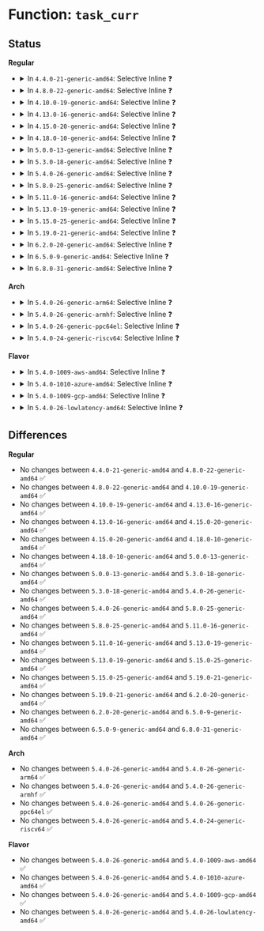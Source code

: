 # Function: <code>task_curr</code>

## Status
<b>Regular</b>
<ul>
<li>
<details>
<summary>In <code>4.4.0-21-generic-amd64</code>: Selective Inline ❓</summary>

```c
int task_curr(const struct task_struct * p)
```

```json
{
  "name": "task_curr",
  "collision_type": "Unique Global",
  "inline_type": "Selective",
  "funcs": [
    {
      "addr": 18446744071579519367,
      "name": "task_curr",
      "external": true,
      "loc": "kernel/sched/core.c:1000",
      "file": "kernel/sched/core.c",
      "inline": "declared, inlined",
      "caller_inline": [
        "kernel/sched/core.c:kick_process"
      ],
      "caller_func": [
        "kernel/signal.c:complete_signal",
        "kernel/signal.c:complete_signal",
        "kernel/debug/kdb/kdb_bt.c:kdb_bt",
        "kernel/events/core.c:task_function_call"
      ]
    }
  ],
  "symbols": [
    {
      "addr": 18446744071579544976,
      "name": "task_curr",
      "section": ".text",
      "bind": "STB_GLOBAL",
      "size": 42
    }
  ]
}
```
</details>
</li>
<li>
<details>
<summary>In <code>4.8.0-22-generic-amd64</code>: Selective Inline ❓</summary>

```c
int task_curr(const struct task_struct * p)
```

```json
{
  "name": "task_curr",
  "collision_type": "Unique Global",
  "inline_type": "Selective",
  "funcs": [
    {
      "addr": 18446744071579533479,
      "name": "task_curr",
      "external": true,
      "loc": "kernel/sched/core.c:918",
      "file": "kernel/sched/core.c",
      "inline": "declared, inlined",
      "caller_inline": [
        "kernel/sched/core.c:kick_process"
      ],
      "caller_func": [
        "kernel/signal.c:complete_signal",
        "kernel/signal.c:complete_signal",
        "kernel/debug/kdb/kdb_bt.c:kdb_bt"
      ]
    }
  ],
  "symbols": [
    {
      "addr": 18446744071579556304,
      "name": "task_curr",
      "section": ".text",
      "bind": "STB_GLOBAL",
      "size": 42
    }
  ]
}
```
</details>
</li>
<li>
<details>
<summary>In <code>4.10.0-19-generic-amd64</code>: Selective Inline ❓</summary>

```c
int task_curr(const struct task_struct * p)
```

```json
{
  "name": "task_curr",
  "collision_type": "Unique Global",
  "inline_type": "Selective",
  "funcs": [
    {
      "addr": 18446744071579557955,
      "name": "task_curr",
      "external": true,
      "loc": "kernel/sched/core.c:925",
      "file": "kernel/sched/core.c",
      "inline": "declared, inlined",
      "caller_inline": [
        "kernel/sched/core.c:kick_process"
      ],
      "caller_func": [
        "kernel/signal.c:complete_signal",
        "kernel/signal.c:complete_signal",
        "kernel/debug/kdb/kdb_bt.c:kdb_bt",
        "kernel/events/core.c:perf_install_in_context",
        "kernel/events/core.c:__perf_install_in_context"
      ]
    }
  ],
  "symbols": [
    {
      "addr": 18446744071579581136,
      "name": "task_curr",
      "section": ".text",
      "bind": "STB_GLOBAL",
      "size": 38
    }
  ]
}
```
</details>
</li>
<li>
<details>
<summary>In <code>4.13.0-16-generic-amd64</code>: Selective Inline ❓</summary>

```c
int task_curr(const struct task_struct * p)
```

```json
{
  "name": "task_curr",
  "collision_type": "Unique Global",
  "inline_type": "Selective",
  "funcs": [
    {
      "addr": 18446744071579544307,
      "name": "task_curr",
      "external": true,
      "loc": "kernel/sched/core.c:846",
      "file": "kernel/sched/core.c",
      "inline": "declared, inlined",
      "caller_inline": [
        "kernel/sched/core.c:kick_process"
      ],
      "caller_func": [
        "kernel/signal.c:complete_signal",
        "kernel/signal.c:complete_signal",
        "kernel/rcu/tree.c:rcu_request_urgent_qs_task",
        "kernel/debug/kdb/kdb_bt.c:kdb_bt",
        "kernel/events/core.c:perf_install_in_context",
        "kernel/events/core.c:__perf_install_in_context"
      ]
    }
  ],
  "symbols": [
    {
      "addr": 18446744071579564592,
      "name": "task_curr",
      "section": ".text",
      "bind": "STB_GLOBAL",
      "size": 38
    }
  ]
}
```
</details>
</li>
<li>
<details>
<summary>In <code>4.15.0-20-generic-amd64</code>: Selective Inline ❓</summary>

```c
int task_curr(const struct task_struct * p)
```

```json
{
  "name": "task_curr",
  "collision_type": "Unique Global",
  "inline_type": "Selective",
  "funcs": [
    {
      "addr": 18446744071579572215,
      "name": "task_curr",
      "external": true,
      "loc": "kernel/sched/core.c:856",
      "file": "kernel/sched/core.c",
      "inline": "declared, inlined",
      "caller_inline": [
        "kernel/sched/core.c:kick_process"
      ],
      "caller_func": [
        "kernel/signal.c:complete_signal",
        "kernel/signal.c:complete_signal",
        "kernel/rcu/tree.c:rcu_request_urgent_qs_task",
        "kernel/debug/kdb/kdb_bt.c:kdb_bt",
        "kernel/events/core.c:perf_install_in_context",
        "kernel/events/core.c:__perf_install_in_context"
      ]
    }
  ],
  "symbols": [
    {
      "addr": 18446744071579594240,
      "name": "task_curr",
      "section": ".text",
      "bind": "STB_GLOBAL",
      "size": 38
    }
  ]
}
```
</details>
</li>
<li>
<details>
<summary>In <code>4.18.0-10-generic-amd64</code>: Selective Inline ❓</summary>

```c
int task_curr(const struct task_struct * p)
```

```json
{
  "name": "task_curr",
  "collision_type": "Unique Global",
  "inline_type": "Selective",
  "funcs": [
    {
      "addr": 18446744071579600807,
      "name": "task_curr",
      "external": true,
      "loc": "kernel/sched/core.c:834",
      "file": "kernel/sched/core.c",
      "inline": "declared, inlined",
      "caller_inline": [
        "kernel/sched/core.c:kick_process"
      ],
      "caller_func": [
        "kernel/signal.c:complete_signal",
        "kernel/signal.c:complete_signal",
        "kernel/rcu/tree.c:rcu_request_urgent_qs_task",
        "kernel/debug/kdb/kdb_bt.c:kdb_bt",
        "kernel/events/core.c:perf_install_in_context",
        "kernel/events/core.c:__perf_install_in_context"
      ]
    }
  ],
  "symbols": [
    {
      "addr": 18446744071579625824,
      "name": "task_curr",
      "section": ".text",
      "bind": "STB_GLOBAL",
      "size": 38
    }
  ]
}
```
</details>
</li>
<li>
<details>
<summary>In <code>5.0.0-13-generic-amd64</code>: Selective Inline ❓</summary>

```c
int task_curr(const struct task_struct * p)
```

```json
{
  "name": "task_curr",
  "collision_type": "Unique Global",
  "inline_type": "Selective",
  "funcs": [
    {
      "addr": 18446744071579637959,
      "name": "task_curr",
      "external": true,
      "loc": "kernel/sched/core.c:829",
      "file": "kernel/sched/core.c",
      "inline": "declared, inlined",
      "caller_inline": [
        "kernel/sched/core.c:kick_process"
      ],
      "caller_func": [
        "kernel/signal.c:complete_signal",
        "kernel/signal.c:complete_signal",
        "kernel/rcu/tree.c:rcu_request_urgent_qs_task",
        "kernel/debug/kdb/kdb_bt.c:kdb_bt",
        "kernel/events/core.c:perf_install_in_context",
        "kernel/events/core.c:__perf_install_in_context"
      ]
    }
  ],
  "symbols": [
    {
      "addr": 18446744071579663360,
      "name": "task_curr",
      "section": ".text",
      "bind": "STB_GLOBAL",
      "size": 38
    }
  ]
}
```
</details>
</li>
<li>
<details>
<summary>In <code>5.3.0-18-generic-amd64</code>: Selective Inline ❓</summary>

```c
int task_curr(const struct task_struct * p)
```

```json
{
  "name": "task_curr",
  "collision_type": "Unique Global",
  "inline_type": "Selective",
  "funcs": [
    {
      "addr": 18446744071579662789,
      "name": "task_curr",
      "external": true,
      "loc": "kernel/sched/core.c:1272",
      "file": "kernel/sched/core.c",
      "inline": "declared, inlined",
      "caller_inline": [
        "kernel/sched/core.c:kick_process"
      ],
      "caller_func": [
        "kernel/signal.c:complete_signal",
        "kernel/signal.c:complete_signal",
        "kernel/rcu/tree.c:rcu_request_urgent_qs_task",
        "kernel/debug/kdb/kdb_bt.c:kdb_bt",
        "kernel/events/core.c:perf_install_in_context",
        "kernel/events/core.c:__perf_install_in_context"
      ]
    }
  ],
  "symbols": [
    {
      "addr": 18446744071579692912,
      "name": "task_curr",
      "section": ".text",
      "bind": "STB_GLOBAL",
      "size": 33
    }
  ]
}
```
</details>
</li>
<li>
<details>
<summary>In <code>5.4.0-26-generic-amd64</code>: Selective Inline ❓</summary>

```c
int task_curr(const struct task_struct * p)
```

```json
{
  "name": "task_curr",
  "collision_type": "Unique Global",
  "inline_type": "Selective",
  "funcs": [
    {
      "addr": 18446744071579699877,
      "name": "task_curr",
      "external": true,
      "loc": "kernel/sched/core.c:1392",
      "file": "kernel/sched/core.c",
      "inline": "declared, inlined",
      "caller_inline": [
        "kernel/sched/core.c:kick_process"
      ],
      "caller_func": [
        "kernel/signal.c:complete_signal",
        "kernel/signal.c:complete_signal",
        "kernel/rcu/tree.c:rcu_request_urgent_qs_task",
        "kernel/debug/kdb/kdb_bt.c:kdb_bt",
        "kernel/events/core.c:perf_install_in_context",
        "kernel/events/core.c:__perf_install_in_context"
      ]
    }
  ],
  "symbols": [
    {
      "addr": 18446744071579733296,
      "name": "task_curr",
      "section": ".text",
      "bind": "STB_GLOBAL",
      "size": 33
    }
  ]
}
```
</details>
</li>
<li>
<details>
<summary>In <code>5.8.0-25-generic-amd64</code>: Selective Inline ❓</summary>

```c
int task_curr(const struct task_struct * p)
```

```json
{
  "name": "task_curr",
  "collision_type": "Unique Global",
  "inline_type": "Selective",
  "funcs": [
    {
      "addr": 18446744071579740357,
      "name": "task_curr",
      "external": true,
      "loc": "kernel/sched/core.c:1468",
      "file": "kernel/sched/core.c",
      "inline": "declared, inlined",
      "caller_inline": [
        "kernel/sched/core.c:kick_process"
      ],
      "caller_func": [
        "kernel/signal.c:complete_signal",
        "kernel/signal.c:complete_signal",
        "kernel/rcu/update.c:trc_inspect_reader",
        "kernel/rcu/tree.c:rcu_request_urgent_qs_task",
        "kernel/debug/kdb/kdb_main.c:kdb_pid",
        "kernel/debug/kdb/kdb_bt.c:kdb_bt",
        "kernel/debug/kdb/kdb_bt.c:kdb_show_stack",
        "kernel/events/core.c:perf_install_in_context",
        "kernel/events/core.c:__perf_install_in_context"
      ]
    }
  ],
  "symbols": [
    {
      "addr": 18446744071579771920,
      "name": "task_curr",
      "section": ".text",
      "bind": "STB_GLOBAL",
      "size": 33
    }
  ]
}
```
</details>
</li>
<li>
<details>
<summary>In <code>5.11.0-16-generic-amd64</code>: Selective Inline ❓</summary>

```c
int task_curr(const struct task_struct * p)
```

```json
{
  "name": "task_curr",
  "collision_type": "Unique Global",
  "inline_type": "Selective",
  "funcs": [
    {
      "addr": 18446744071579724693,
      "name": "task_curr",
      "external": true,
      "loc": "kernel/sched/core.c:1679",
      "file": "kernel/sched/core.c",
      "inline": "declared, inlined",
      "caller_inline": [
        "kernel/sched/core.c:kick_process"
      ],
      "caller_func": [
        "kernel/signal.c:complete_signal",
        "kernel/signal.c:complete_signal",
        "kernel/rcu/update.c:trc_inspect_reader",
        "kernel/rcu/tree.c:rcu_request_urgent_qs_task",
        "kernel/debug/kdb/kdb_main.c:kdb_pid",
        "kernel/debug/kdb/kdb_bt.c:kdb_bt",
        "kernel/debug/kdb/kdb_bt.c:kdb_show_stack",
        "kernel/events/core.c:perf_install_in_context",
        "kernel/events/core.c:__perf_install_in_context"
      ]
    }
  ],
  "symbols": [
    {
      "addr": 18446744071579760624,
      "name": "task_curr",
      "section": ".text",
      "bind": "STB_GLOBAL",
      "size": 33
    }
  ]
}
```
</details>
</li>
<li>
<details>
<summary>In <code>5.13.0-19-generic-amd64</code>: Selective Inline ❓</summary>

```c
int task_curr(const struct task_struct * p)
```

```json
{
  "name": "task_curr",
  "collision_type": "Unique Global",
  "inline_type": "Selective",
  "funcs": [
    {
      "addr": 18446744071579732085,
      "name": "task_curr",
      "external": true,
      "loc": "kernel/sched/core.c:1687",
      "file": "kernel/sched/core.c",
      "inline": "declared, inlined",
      "caller_inline": [
        "kernel/sched/core.c:kick_process"
      ],
      "caller_func": [
        "arch/x86/kernel/cpu/resctrl/rdtgroup.c:rdt_move_group_tasks",
        "arch/x86/kernel/cpu/resctrl/rdtgroup.c:rdtgroup_tasks_write",
        "kernel/signal.c:complete_signal",
        "kernel/signal.c:complete_signal",
        "kernel/rcu/update.c:trc_inspect_reader",
        "kernel/rcu/tree.c:rcu_request_urgent_qs_task",
        "kernel/debug/kdb/kdb_main.c:kdb_pid",
        "kernel/debug/kdb/kdb_bt.c:kdb_bt",
        "kernel/debug/kdb/kdb_bt.c:kdb_show_stack",
        "kernel/events/core.c:perf_install_in_context",
        "kernel/events/core.c:__perf_install_in_context"
      ]
    }
  ],
  "symbols": [
    {
      "addr": 18446744071579768288,
      "name": "task_curr",
      "section": ".text",
      "bind": "STB_GLOBAL",
      "size": 33
    }
  ]
}
```
</details>
</li>
<li>
<details>
<summary>In <code>5.15.0-25-generic-amd64</code>: Selective Inline ❓</summary>

```c
int task_curr(const struct task_struct * p)
```

```json
{
  "name": "task_curr",
  "collision_type": "Unique Global",
  "inline_type": "Selective",
  "funcs": [
    {
      "addr": 18446744071579812126,
      "name": "task_curr",
      "external": true,
      "loc": "kernel/sched/core.c:2065",
      "file": "kernel/sched/core.c",
      "inline": "declared, inlined",
      "caller_inline": [
        "kernel/sched/core.c:kick_process"
      ],
      "caller_func": [
        "arch/x86/kernel/cpu/resctrl/rdtgroup.c:rdt_move_group_tasks",
        "arch/x86/kernel/cpu/resctrl/rdtgroup.c:rdtgroup_tasks_write",
        "kernel/signal.c:complete_signal",
        "kernel/signal.c:complete_signal",
        "kernel/rcu/update.c:trc_inspect_reader",
        "kernel/rcu/tree.c:rcu_request_urgent_qs_task",
        "kernel/debug/kdb/kdb_main.c:kdb_pid",
        "kernel/debug/kdb/kdb_bt.c:kdb_bt",
        "kernel/debug/kdb/kdb_bt.c:kdb_show_stack",
        "kernel/events/core.c:perf_install_in_context",
        "kernel/events/core.c:__perf_install_in_context"
      ]
    }
  ],
  "symbols": [
    {
      "addr": 18446744071579858672,
      "name": "task_curr",
      "section": ".text",
      "bind": "STB_GLOBAL",
      "size": 78
    }
  ]
}
```
</details>
</li>
<li>
<details>
<summary>In <code>5.19.0-21-generic-amd64</code>: Selective Inline ❓</summary>

```c
int task_curr(const struct task_struct * p)
```

```json
{
  "name": "task_curr",
  "collision_type": "Unique Global",
  "inline_type": "Selective",
  "funcs": [
    {
      "addr": 18446744071579928261,
      "name": "task_curr",
      "external": true,
      "loc": "kernel/sched/core.c:2161",
      "file": "kernel/sched/core.c",
      "inline": "declared, inlined",
      "caller_inline": [
        "kernel/sched/core.c:kick_process"
      ],
      "caller_func": [
        "arch/x86/kernel/cpu/resctrl/rdtgroup.c:rdt_move_group_tasks",
        "arch/x86/kernel/cpu/resctrl/rdtgroup.c:rdtgroup_tasks_write",
        "kernel/signal.c:complete_signal",
        "kernel/signal.c:complete_signal",
        "kernel/rcu/update.c:trc_inspect_reader",
        "kernel/rcu/tree.c:check_slow_task",
        "kernel/rcu/tree.c:rcu_request_urgent_qs_task",
        "kernel/debug/kdb/kdb_main.c:kdb_pid",
        "kernel/debug/kdb/kdb_bt.c:kdb_bt",
        "kernel/debug/kdb/kdb_bt.c:kdb_show_stack",
        "kernel/events/core.c:perf_install_in_context",
        "kernel/events/core.c:__perf_install_in_context"
      ]
    }
  ],
  "symbols": [
    {
      "addr": 18446744071579973872,
      "name": "task_curr",
      "section": ".text",
      "bind": "STB_GLOBAL",
      "size": 86
    }
  ]
}
```
</details>
</li>
<li>
<details>
<summary>In <code>6.2.0-20-generic-amd64</code>: Selective Inline ❓</summary>

```c
int task_curr(const struct task_struct * p)
```

```json
{
  "name": "task_curr",
  "collision_type": "Unique Global",
  "inline_type": "Selective",
  "funcs": [
    {
      "addr": 18446744071580079717,
      "name": "task_curr",
      "external": true,
      "loc": "kernel/sched/core.c:2149",
      "file": "kernel/sched/core.c",
      "inline": "declared, inlined",
      "caller_inline": [
        "kernel/sched/core.c:kick_process"
      ],
      "caller_func": [
        "arch/x86/kernel/cpu/resctrl/rdtgroup.c:rdt_move_group_tasks",
        "arch/x86/kernel/cpu/resctrl/rdtgroup.c:rdtgroup_tasks_write",
        "kernel/signal.c:complete_signal",
        "kernel/signal.c:complete_signal",
        "kernel/rcu/update.c:trc_check_slow_task",
        "kernel/rcu/update.c:trc_inspect_reader",
        "kernel/rcu/update.c:trc_inspect_reader",
        "kernel/rcu/tree.c:check_slow_task",
        "kernel/rcu/tree.c:rcu_request_urgent_qs_task",
        "kernel/freezer.c:__set_task_frozen",
        "kernel/debug/kdb/kdb_main.c:kdb_pid",
        "kernel/debug/kdb/kdb_bt.c:kdb_bt",
        "kernel/debug/kdb/kdb_bt.c:kdb_show_stack",
        "kernel/events/core.c:perf_install_in_context",
        "kernel/events/core.c:__perf_install_in_context"
      ]
    }
  ],
  "symbols": [
    {
      "addr": 18446744071580134048,
      "name": "task_curr",
      "section": ".text",
      "bind": "STB_GLOBAL",
      "size": 86
    }
  ]
}
```
</details>
</li>
<li>
<details>
<summary>In <code>6.5.0-9-generic-amd64</code>: Selective Inline ❓</summary>

```c
int task_curr(const struct task_struct * p)
```

```json
{
  "name": "task_curr",
  "collision_type": "Unique Global",
  "inline_type": "Selective",
  "funcs": [
    {
      "addr": 18446744071580163637,
      "name": "task_curr",
      "external": true,
      "loc": "kernel/sched/core.c:2176",
      "file": "kernel/sched/core.c",
      "inline": "declared, inlined",
      "caller_inline": [
        "kernel/sched/core.c:kick_process"
      ],
      "caller_func": [
        "arch/x86/kernel/cpu/resctrl/rdtgroup.c:rdt_move_group_tasks",
        "arch/x86/kernel/cpu/resctrl/rdtgroup.c:rdtgroup_tasks_write",
        "kernel/signal.c:complete_signal",
        "kernel/signal.c:complete_signal",
        "kernel/rcu/update.c:trc_check_slow_task",
        "kernel/rcu/update.c:trc_inspect_reader",
        "kernel/rcu/update.c:trc_inspect_reader",
        "kernel/rcu/tree.c:check_slow_task",
        "kernel/rcu/tree.c:rcu_request_urgent_qs_task",
        "kernel/freezer.c:__set_task_frozen",
        "kernel/debug/kdb/kdb_main.c:kdb_pid",
        "kernel/debug/kdb/kdb_bt.c:kdb_bt",
        "kernel/debug/kdb/kdb_bt.c:kdb_show_stack",
        "kernel/events/core.c:perf_install_in_context",
        "kernel/events/core.c:__perf_install_in_context"
      ]
    }
  ],
  "symbols": [
    {
      "addr": 18446744071580196352,
      "name": "task_curr",
      "section": ".text",
      "bind": "STB_GLOBAL",
      "size": 86
    }
  ]
}
```
</details>
</li>
<li>
<details>
<summary>In <code>6.8.0-31-generic-amd64</code>: Selective Inline ❓</summary>

```c
int task_curr(const struct task_struct * p)
```

```json
{
  "name": "task_curr",
  "collision_type": "Unique Global",
  "inline_type": "Selective",
  "funcs": [
    {
      "addr": 18446744071580213109,
      "name": "task_curr",
      "external": true,
      "loc": "kernel/sched/core.c:2214",
      "file": "kernel/sched/core.c",
      "inline": "declared, inlined",
      "caller_inline": [
        "kernel/sched/core.c:kick_process"
      ],
      "caller_func": [
        "arch/x86/kernel/cpu/resctrl/rdtgroup.c:rdt_move_group_tasks",
        "arch/x86/kernel/cpu/resctrl/rdtgroup.c:rdtgroup_tasks_write",
        "kernel/signal.c:complete_signal",
        "kernel/signal.c:complete_signal",
        "kernel/rcu/update.c:trc_check_slow_task",
        "kernel/rcu/update.c:trc_inspect_reader",
        "kernel/rcu/update.c:trc_inspect_reader",
        "kernel/rcu/tree.c:check_slow_task",
        "kernel/rcu/tree.c:rcu_request_urgent_qs_task",
        "kernel/freezer.c:__set_task_frozen",
        "kernel/debug/kdb/kdb_main.c:kdb_pid",
        "kernel/debug/kdb/kdb_bt.c:kdb_bt",
        "kernel/debug/kdb/kdb_bt.c:kdb_show_stack",
        "kernel/events/core.c:perf_install_in_context",
        "kernel/events/core.c:__perf_install_in_context"
      ]
    }
  ],
  "symbols": [
    {
      "addr": 18446744071580244224,
      "name": "task_curr",
      "section": ".text",
      "bind": "STB_GLOBAL",
      "size": 86
    }
  ]
}
```
</details>
</li>
</ul>
<b>Arch</b>
<ul>
<li>
<details>
<summary>In <code>5.4.0-26-generic-arm64</code>: Selective Inline ❓</summary>

```c
int task_curr(const struct task_struct * p)
```

```json
{
  "name": "task_curr",
  "collision_type": "Unique Global",
  "inline_type": "Selective",
  "funcs": [
    {
      "addr": 18446603336490896020,
      "name": "task_curr",
      "external": true,
      "loc": "kernel/sched/core.c:1392",
      "file": "kernel/sched/core.c",
      "inline": "declared, inlined",
      "caller_inline": [
        "kernel/sched/core.c:kick_process"
      ],
      "caller_func": [
        "kernel/signal.c:complete_signal",
        "kernel/signal.c:complete_signal",
        "kernel/rcu/tree.c:rcu_request_urgent_qs_task",
        "kernel/debug/kdb/kdb_bt.c:kdb_bt",
        "kernel/events/core.c:perf_install_in_context",
        "kernel/events/core.c:__perf_install_in_context"
      ]
    }
  ],
  "symbols": [
    {
      "addr": 18446603336490913680,
      "name": "task_curr",
      "section": ".text",
      "bind": "STB_GLOBAL",
      "size": 44
    }
  ]
}
```
</details>
</li>
<li>
<details>
<summary>In <code>5.4.0-26-generic-armhf</code>: Selective Inline ❓</summary>

```c
int task_curr(const struct task_struct * p)
```

```json
{
  "name": "task_curr",
  "collision_type": "Unique Global",
  "inline_type": "Selective",
  "funcs": [
    {
      "addr": 3224904464,
      "name": "task_curr",
      "external": true,
      "loc": "kernel/sched/core.c:1392",
      "file": "kernel/sched/core.c",
      "inline": "declared, inlined",
      "caller_inline": [
        "kernel/sched/core.c:kick_process"
      ],
      "caller_func": [
        "kernel/signal.c:complete_signal",
        "kernel/signal.c:complete_signal",
        "kernel/rcu/tree.c:rcu_request_urgent_qs_task",
        "kernel/debug/kdb/kdb_bt.c:kdb_bt",
        "kernel/events/core.c:perf_install_in_context",
        "kernel/events/core.c:__perf_install_in_context"
      ]
    }
  ],
  "symbols": [
    {
      "addr": 3224929036,
      "name": "task_curr",
      "section": ".text",
      "bind": "STB_GLOBAL",
      "size": 64
    }
  ]
}
```
</details>
</li>
<li>
<details>
<summary>In <code>5.4.0-26-generic-ppc64el</code>: Selective Inline ❓</summary>

```c
int task_curr(const struct task_struct * p)
```

```json
{
  "name": "task_curr",
  "collision_type": "Unique Global",
  "inline_type": "Selective",
  "funcs": [
    {
      "addr": 13835058055283725408,
      "name": "task_curr",
      "external": true,
      "loc": "kernel/sched/core.c:1392",
      "file": "kernel/sched/core.c",
      "inline": "declared, inlined",
      "caller_inline": [
        "kernel/sched/core.c:kick_process"
      ],
      "caller_func": [
        "kernel/signal.c:complete_signal",
        "kernel/signal.c:complete_signal",
        "kernel/rcu/tree.c:rcu_request_urgent_qs_task",
        "kernel/debug/kdb/kdb_bt.c:kdb_bt",
        "kernel/events/core.c:perf_install_in_context",
        "kernel/events/core.c:__perf_install_in_context"
      ]
    }
  ],
  "symbols": [
    {
      "addr": 13835058055283758608,
      "name": "task_curr",
      "section": ".text",
      "bind": "STB_GLOBAL",
      "size": 60
    }
  ]
}
```
</details>
</li>
<li>
<details>
<summary>In <code>5.4.0-24-generic-riscv64</code>: Selective Inline ❓</summary>

```c
int task_curr(const struct task_struct * p)
```

```json
{
  "name": "task_curr",
  "collision_type": "Unique Global",
  "inline_type": "Selective",
  "funcs": [
    {
      "addr": 18446743936271538302,
      "name": "task_curr",
      "external": true,
      "loc": "kernel/sched/core.c:1392",
      "file": "kernel/sched/core.c",
      "inline": "declared, inlined",
      "caller_inline": [
        "kernel/sched/core.c:kick_process"
      ],
      "caller_func": [
        "kernel/signal.c:complete_signal",
        "kernel/signal.c:complete_signal",
        "kernel/rcu/tree.c:rcu_request_urgent_qs_task",
        "kernel/events/core.c:perf_install_in_context",
        "kernel/events/core.c:__perf_install_in_context"
      ]
    }
  ],
  "symbols": [
    {
      "addr": 18446743936271551780,
      "name": "task_curr",
      "section": ".text",
      "bind": "STB_GLOBAL",
      "size": 56
    }
  ]
}
```
</details>
</li>
</ul>
<b>Flavor</b>
<ul>
<li>
<details>
<summary>In <code>5.4.0-1009-aws-amd64</code>: Selective Inline ❓</summary>

```c
int task_curr(const struct task_struct * p)
```

```json
{
  "name": "task_curr",
  "collision_type": "Unique Global",
  "inline_type": "Selective",
  "funcs": [
    {
      "addr": 18446744071579676197,
      "name": "task_curr",
      "external": true,
      "loc": "kernel/sched/core.c:1392",
      "file": "kernel/sched/core.c",
      "inline": "declared, inlined",
      "caller_inline": [
        "kernel/sched/core.c:kick_process"
      ],
      "caller_func": [
        "kernel/signal.c:complete_signal",
        "kernel/signal.c:complete_signal",
        "kernel/rcu/tree.c:rcu_request_urgent_qs_task",
        "kernel/debug/kdb/kdb_bt.c:kdb_bt",
        "kernel/events/core.c:perf_install_in_context",
        "kernel/events/core.c:__perf_install_in_context"
      ]
    }
  ],
  "symbols": [
    {
      "addr": 18446744071579709952,
      "name": "task_curr",
      "section": ".text",
      "bind": "STB_GLOBAL",
      "size": 33
    }
  ]
}
```
</details>
</li>
<li>
<details>
<summary>In <code>5.4.0-1010-azure-amd64</code>: Selective Inline ❓</summary>

```c
int task_curr(const struct task_struct * p)
```

```json
{
  "name": "task_curr",
  "collision_type": "Unique Global",
  "inline_type": "Selective",
  "funcs": [
    {
      "addr": 18446744071579604517,
      "name": "task_curr",
      "external": true,
      "loc": "kernel/sched/core.c:1392",
      "file": "kernel/sched/core.c",
      "inline": "declared, inlined",
      "caller_inline": [
        "kernel/sched/core.c:kick_process"
      ],
      "caller_func": [
        "kernel/signal.c:complete_signal",
        "kernel/signal.c:complete_signal",
        "kernel/rcu/tree.c:rcu_request_urgent_qs_task",
        "kernel/debug/kdb/kdb_bt.c:kdb_bt",
        "kernel/events/core.c:perf_install_in_context",
        "kernel/events/core.c:__perf_install_in_context"
      ]
    }
  ],
  "symbols": [
    {
      "addr": 18446744071579637808,
      "name": "task_curr",
      "section": ".text",
      "bind": "STB_GLOBAL",
      "size": 33
    }
  ]
}
```
</details>
</li>
<li>
<details>
<summary>In <code>5.4.0-1009-gcp-amd64</code>: Selective Inline ❓</summary>

```c
int task_curr(const struct task_struct * p)
```

```json
{
  "name": "task_curr",
  "collision_type": "Unique Global",
  "inline_type": "Selective",
  "funcs": [
    {
      "addr": 18446744071579673413,
      "name": "task_curr",
      "external": true,
      "loc": "kernel/sched/core.c:1392",
      "file": "kernel/sched/core.c",
      "inline": "declared, inlined",
      "caller_inline": [
        "kernel/sched/core.c:kick_process"
      ],
      "caller_func": [
        "kernel/signal.c:complete_signal",
        "kernel/signal.c:complete_signal",
        "kernel/rcu/tree.c:rcu_request_urgent_qs_task",
        "kernel/debug/kdb/kdb_bt.c:kdb_bt",
        "kernel/events/core.c:perf_install_in_context",
        "kernel/events/core.c:__perf_install_in_context"
      ]
    }
  ],
  "symbols": [
    {
      "addr": 18446744071579699424,
      "name": "task_curr",
      "section": ".text",
      "bind": "STB_GLOBAL",
      "size": 33
    }
  ]
}
```
</details>
</li>
<li>
<details>
<summary>In <code>5.4.0-26-lowlatency-amd64</code>: Selective Inline ❓</summary>

```c
int task_curr(const struct task_struct * p)
```

```json
{
  "name": "task_curr",
  "collision_type": "Unique Global",
  "inline_type": "Selective",
  "funcs": [
    {
      "addr": 18446744071579713056,
      "name": "task_curr",
      "external": true,
      "loc": "kernel/sched/core.c:1392",
      "file": "kernel/sched/core.c",
      "inline": "declared, inlined",
      "caller_inline": [
        "kernel/sched/core.c:kick_process"
      ],
      "caller_func": [
        "kernel/signal.c:complete_signal",
        "kernel/signal.c:complete_signal",
        "kernel/rcu/tree.c:rcu_request_urgent_qs_task",
        "kernel/debug/kdb/kdb_bt.c:kdb_bt",
        "kernel/events/core.c:perf_install_in_context",
        "kernel/events/core.c:__perf_install_in_context"
      ]
    }
  ],
  "symbols": [
    {
      "addr": 18446744071579740544,
      "name": "task_curr",
      "section": ".text",
      "bind": "STB_GLOBAL",
      "size": 33
    }
  ]
}
```
</details>
</li>
</ul>

## Differences
<b>Regular</b>
<ul>
<li>
No changes between <code>4.4.0-21-generic-amd64</code> and <code>4.8.0-22-generic-amd64</code> ✅
</li>
<li>
No changes between <code>4.8.0-22-generic-amd64</code> and <code>4.10.0-19-generic-amd64</code> ✅
</li>
<li>
No changes between <code>4.10.0-19-generic-amd64</code> and <code>4.13.0-16-generic-amd64</code> ✅
</li>
<li>
No changes between <code>4.13.0-16-generic-amd64</code> and <code>4.15.0-20-generic-amd64</code> ✅
</li>
<li>
No changes between <code>4.15.0-20-generic-amd64</code> and <code>4.18.0-10-generic-amd64</code> ✅
</li>
<li>
No changes between <code>4.18.0-10-generic-amd64</code> and <code>5.0.0-13-generic-amd64</code> ✅
</li>
<li>
No changes between <code>5.0.0-13-generic-amd64</code> and <code>5.3.0-18-generic-amd64</code> ✅
</li>
<li>
No changes between <code>5.3.0-18-generic-amd64</code> and <code>5.4.0-26-generic-amd64</code> ✅
</li>
<li>
No changes between <code>5.4.0-26-generic-amd64</code> and <code>5.8.0-25-generic-amd64</code> ✅
</li>
<li>
No changes between <code>5.8.0-25-generic-amd64</code> and <code>5.11.0-16-generic-amd64</code> ✅
</li>
<li>
No changes between <code>5.11.0-16-generic-amd64</code> and <code>5.13.0-19-generic-amd64</code> ✅
</li>
<li>
No changes between <code>5.13.0-19-generic-amd64</code> and <code>5.15.0-25-generic-amd64</code> ✅
</li>
<li>
No changes between <code>5.15.0-25-generic-amd64</code> and <code>5.19.0-21-generic-amd64</code> ✅
</li>
<li>
No changes between <code>5.19.0-21-generic-amd64</code> and <code>6.2.0-20-generic-amd64</code> ✅
</li>
<li>
No changes between <code>6.2.0-20-generic-amd64</code> and <code>6.5.0-9-generic-amd64</code> ✅
</li>
<li>
No changes between <code>6.5.0-9-generic-amd64</code> and <code>6.8.0-31-generic-amd64</code> ✅
</li>
</ul>
<b>Arch</b>
<ul>
<li>
No changes between <code>5.4.0-26-generic-amd64</code> and <code>5.4.0-26-generic-arm64</code> ✅
</li>
<li>
No changes between <code>5.4.0-26-generic-amd64</code> and <code>5.4.0-26-generic-armhf</code> ✅
</li>
<li>
No changes between <code>5.4.0-26-generic-amd64</code> and <code>5.4.0-26-generic-ppc64el</code> ✅
</li>
<li>
No changes between <code>5.4.0-26-generic-amd64</code> and <code>5.4.0-24-generic-riscv64</code> ✅
</li>
</ul>
<b>Flavor</b>
<ul>
<li>
No changes between <code>5.4.0-26-generic-amd64</code> and <code>5.4.0-1009-aws-amd64</code> ✅
</li>
<li>
No changes between <code>5.4.0-26-generic-amd64</code> and <code>5.4.0-1010-azure-amd64</code> ✅
</li>
<li>
No changes between <code>5.4.0-26-generic-amd64</code> and <code>5.4.0-1009-gcp-amd64</code> ✅
</li>
<li>
No changes between <code>5.4.0-26-generic-amd64</code> and <code>5.4.0-26-lowlatency-amd64</code> ✅
</li>
</ul>
